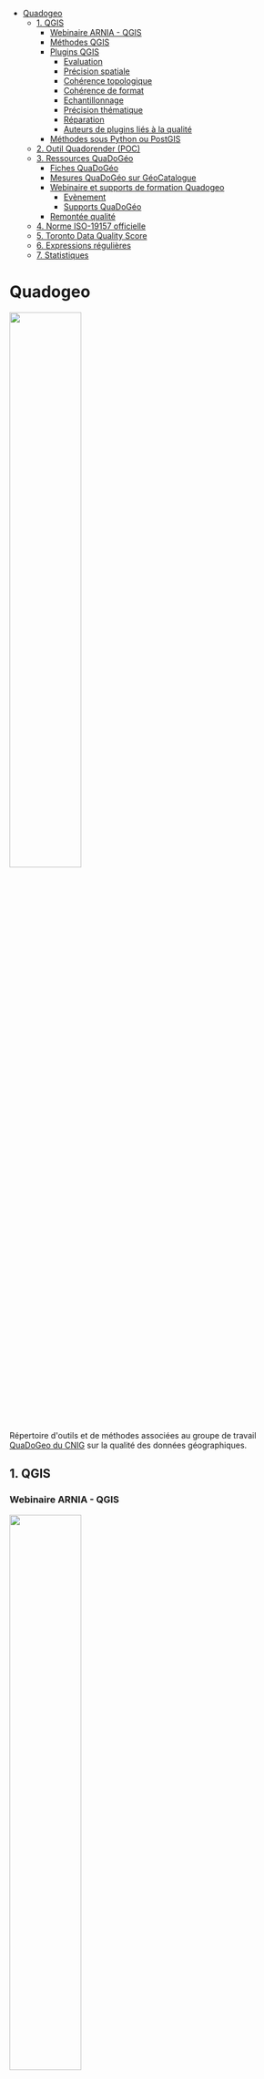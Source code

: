 <!-- TOC start (generated with https://github.com/derlin/bitdowntoc) -->

- [Quadogeo](#quadogeo)
   * [1. QGIS](#1-qgis)
      + [Webinaire ARNIA - QGIS](#webinaire-arnia-qgis)
      + [Méthodes QGIS](#méthodes-qgis)
      + [Plugins QGIS](#plugins-qgis)
         - [Evaluation](#evaluation)
         - [Précision spatiale](#précision-spatiale)
         - [Cohérence topologique](#cohérence-topologique)
         - [Cohérence de format](#cohérence-de-format)
         - [Echantillonnage](#echantillonnage)
         - [Précision thématique](#précision-thématique)
         - [Réparation](#réparation)
         - [Auteurs de plugins liés à la qualité](#auteurs-de-plugins-liés-à-la-qualité)
      + [Méthodes sous Python ou PostGIS](#méthodes-sous-python-ou-postgis)
   * [2. Outil Quadorender (POC)](#2-outil-quadorender-poc)
   * [3. Ressources QuaDoGéo](#3-ressources-quadogéo)
      + [Fiches QuaDoGéo](#fiches-quadogéo)
      + [Mesures QuaDoGéo sur GéoCatalogue](#mesures-quadogéo-sur-géocatalogue)
      + [Webinaire et supports de formation Quadogeo](#webinaire-et-supports-de-formation-quadogeo)
         - [Evènement](#evènement)
         - [Supports QuaDoGéo](#supports-quadogéo)
      + [Remontée qualité](#remontée-qualité)
   * [4. Norme ISO-19157 officielle](#4-norme-iso-19157-officielle)
   * [5. Toronto Data Quality Score](#5-toronto-data-quality-score)
   * [6. Expressions régulières](#6-expressions-régulières)
   * [7. Statistiques](#7-statistiques)

<!-- TOC end -->

<!-- TOC --><a name="quadogeo"></a>
# Quadogeo
<img src=formation/images/vignette.jfif width=50%>

Répertoire d'outils et de méthodes associées au groupe de travail [QuaDoGeo du CNIG](http://cnig.gouv.fr/?page_id=18183) sur la qualité des données géographiques.

<!-- TOC --><a name="1-qgis"></a>
## 1. QGIS
<!-- TOC --><a name="webinaire-arnia-qgis"></a>
### Webinaire ARNIA - QGIS
<img src=formation/images/vignette-qgis.png width=50%>

Webinaire ARNIA Idéo BFC 7 - Novembre 2023

[Mallette de formation QGIS](formation)  
[Antisèche QGIS](formation/cheatsheet.md)  
[Replay Qualité des données avec QGIS, PostgreSQL/PostGIS](https://ideo.ternum-bfc.fr/novembre-2023-classes-virtuelles-qualite-de-la-donnee)

<!-- TOC --><a name="méthodes-qgis"></a>

### Méthodes QGIS
[Vérification et correction de géométries (MTE)](http://www.geoinformations.developpement-durable.gouv.fr/fichier/pdf/verification_et_correction_de_geometrie_v3_0_cle5fcd75.pdf?arg=177834719&cle=830634f7888fc808498f0c41704664611af04021&file=pdf%2Fverification_et_correction_de_geometrie_v3_0_cle5fcd75.pdf)

[Méthodes sous QGIS (en italien)](https://hfcqgis.opendatasicilia.it/gr_funzioni/gruppo_funzioni/)

<!-- TOC --><a name="plugins-qgis"></a>
### Plugins QGIS

<!-- TOC --><a name="evaluation"></a>
#### Evaluation
- [QompliGIS](https://oslandia.com/2021/10/13/qompligis-un-plugin-pour-les-verifier-tous/)
- [Dataset QA Workbench](https://plugins.qgis.org/plugins/dataset_qa_workbench/)
- [vertex compare](https://plugins.qgis.org/plugins/vertex_compare/)
- [SenseHawk QC](https://plugins.qgis.org/plugins/sensehawk_qc/)
- [iso 19157](https://plugins.qgis.org/plugins/iso_19157/)
	- Site et doc' (en espagnol) : [http://iso19157qgis.hol.es/](http://iso19157qgis.hol.es/)

<!-- TOC --><a name="précision-spatiale"></a>
#### Précision spatiale
- [GeoPEC](https://plugins.qgis.org/plugins/geopec/) (précision spatiale de lignes)
- [AcAtaMa](https://plugins.qgis.org/plugins/AcATaMa/)
- [Qpositional](https://plugins.qgis.org/plugins/Qpositional/)
- [Accuracy Assessment](https://plugins.qgis.org/plugins/accassess/) (pour rasters)
- [Spatial Distribution Pattern](https://plugins.qgis.org/plugins/spatialdistributionpattern/)
- [BOS](https://plugins.qgis.org/plugins/BOS/) (comparaison de lignes)
- [LineComparison](https://plugins.qgis.org/plugins/linecomparison/)
- [vertex compare](https://plugins.qgis.org/plugins/vertex_compare/)
- [Nearest Neighbor Method for Linear Features (NNMLF)](https://plugins.qgis.org/plugins/nnmlf/)

<!-- TOC --><a name="cohérence-topologique"></a>
#### Cohérence topologique
- [SQUAD Tool](https://plugins.qgis.org/plugins/squad-plugin-qgis2/)
- [SQUAD Tool v3](https://plugins.qgis.org/plugins/squad-plugin-qgis3/)
- [constraintchecker](https://www.lutraconsulting.co.uk/projects/constraintchecker/)
	- [Doc](https://www.lutraconsulting.co.uk/projects/constraintchecker/)
- [shp2grass\_checker](https://plugins.qgis.org/plugins/shp2grass_checker/)
- [frequency\_overlaps](https://plugins.qgis.org/plugins/frequency_overlaps/)
- [Geometry Validator](https://plugins.qgis.org/plugins/GeometryValidator/)

<!-- TOC --><a name="cohérence-de-format"></a>
#### Cohérence de format
- [FormatConsistency](https://plugins.qgis.org/plugins/FormatConsistency/)
- [datetimetools](https://plugins.qgis.org/plugins/datetimetools/)

<!-- TOC --><a name="echantillonnage"></a>
#### Echantillonnage
- [Sample by Features](https://plugins.qgis.org/plugins/SampleByFeatures/)
- [Sample by Area](https://plugins.qgis.org/plugins/SampleByArea/)

<!-- TOC --><a name="précision-thématique"></a>
#### Précision thématique
- [thematic accuracy](https://plugins.qgis.org/plugins/thematic_accuracy/)

<!-- TOC --><a name="réparation"></a>
#### Réparation
- [prepair](https://plugins.qgis.org/plugins/prepair/)
- [RepairLinesConncetions](https://plugins.qgis.org/plugins/RepairLinesConncetions/)
- [RepairGeometry](https://plugins.qgis.org/plugins/RepairGeometry/)
- [vertex compare](https://plugins.qgis.org/plugins/vertex_compare/)

<!-- TOC --><a name="auteurs-de-plugins-liés-à-la-qualité"></a>
#### Auteurs de plugins liés à la qualité
- [Alex Santos](https://plugins.qgis.org/plugins/author/Alex%2520Santos/)
- [Harold Mercado Llanos](https://plugins.qgis.org/plugins/user/hmercado78/admin)

<!--
#### Par catégories
- Accuracy
	- https://plugins.qgis.org/plugins/tags/accuracy/
- iso : https://plugins.qgis.org/search/?q=iso
- prepair : https://plugins.qgis.org/plugins/prepair/
- quality
	- https://plugins.qgis.org/search/?q=quality
	- https://plugins.qgis.org/plugins/tags/quality/
- Spatial data quality
	- https://plugins.qgis.org/plugins/tags/spatial-data-quality/
- check
	- https://plugins.qgis.org/search/?q=check
	- https://plugins.qgis.org/plugins/tags/check/
- valid : https://plugins.qgis.org/search/?q=valid
- control : https://plugins.qgis.org/search/?q=control
- repair : https://plugins.qgis.org/search/?q=repair
-->

<!-- TOC --><a name="méthodes-sous-python-ou-postgis"></a>
### Méthodes sous Python ou PostGIS
- https://medium.com/epfl-extension-school/advanced-exploratory-data-analysis-eda-with-python-536fa83c578a
- https://blog.cleverelephant.ca/2018/06/polygon-splitting.html

<!-- TOC --><a name="2-outil-quadorender-poc"></a>
## 2. Outil Quadorender (POC)
[Quadorender, preuve de concept d'une restitution automatisée de la qualité](tooling/quadorender)

- [Quadorender sur un vrai XML ISO-191157 (Réunion du 7 Octobre 2021)](https://docs.google.com/presentation/d/1JLyhtKRqUqeOSJiULc1fYeCldKf3pZDN1cHfCfp-S5M/edit?usp=sharing)  
- [Quadorender sur un XML ISO-191157 fictif (Réunion du 20 Mai 2021)](https://docs.google.com/presentation/d/18nhTcNG3yMRsH8U5en4q56BwytKDEycApAB1HOnNDjc/edit?usp=sharing)  
- [Quadorender sur un XML inspiré de QuaDoGeo (Réunion du 2 Octobre 2020)](https://docs.google.com/presentation/d/1TCYm14_mcmfzSNTyCeLvuT42KIrhgTr3vMO6HzNbLOg/edit?usp=sharing)

<!-- TOC --><a name="3-ressources-quadogéo"></a>
## 3. Ressources QuaDoGéo
<!-- TOC --><a name="fiches-quadogéo"></a>
### Fiches QuaDoGéo
[La norme ISO-19157, en français, et simplifiée, déclinée en fiches](https://www.cerema.fr/fr/actualites/serie-fiches-cerema-qualifier-donnees-geographiques)

<!-- TOC --><a name="mesures-quadogéo-sur-géocatalogue"></a>
### Mesures QuaDoGéo sur GéoCatalogue
[https://data.geocatalogue.fr/ncl/mesuresQuaDoGeo](https://data.geocatalogue.fr/ncl/mesuresQuaDoGeo)

<!-- TOC --><a name="webinaire-et-supports-de-formation-quadogeo"></a>
### Webinaire et supports de formation Quadogeo
<!--
![](https://www.crige-paca.org/wp-content/uploads/2021/11/banner_quality.png)
-->

<!-- TOC --><a name="evènement"></a>
#### Evènement
- Evènement : [https://www.crige-paca.org/formations-qualite-des-donnees-geographiques/](https://www.crige-paca.org/formations-qualite-des-donnees-geographiques/) (Evènement animé par Stéphane Rolle du CRIGE PACA et Mathieu Rajerison du Cerema)
- Rubrique QuaDoGéo : [https://www.crige-paca.org/projets/quadogeo/](https://www.crige-paca.org/projets/quadogeo/)

<!-- TOC --><a name="supports-quadogéo"></a>
#### Supports QuaDoGéo

- [Généralités](https://www.crige-paca.org/wp-content/uploads/2021/12/vf_qualite_1cc.pdf)
- [Eléments de contexte](https://www.crige-paca.org/wp-content/uploads/2021/12/vf_qualite_2cc.pdf)
- [Exhaustivité](https://www.crige-paca.org/wp-content/uploads/2021/12/vf_qualite_3cc.pdf)
- [Cohérence logique](https://www.crige-paca.org/wp-content/uploads/2021/12/vf_qualite_4cc.pdf)
- [Position](https://www.crige-paca.org/wp-content/uploads/2021/12/vf_qualite_5cc.pdf)
- [Temporel](https://www.crige-paca.org/wp-content/uploads/2021/12/vf_qualite_6cc.pdf)
- [Précision thématique](https://www.crige-paca.org/wp-content/uploads/2021/12/vf_qualite_7cc.pdf)
- [Outils statistiques](https://www.crige-paca.org/wp-content/uploads/2021/12/vf_qualite_8cc.pdf)
- [Echantillonnage](https://www.crige-paca.org/wp-content/uploads/2021/12/vf_qualite_9cc.pdf)
- [Ressentir la qualité](https://www.crige-paca.org/wp-content/uploads/2021/12/vf_qualite_10mr_cc.pdf)

<!-- TOC --><a name="remontée-qualité"></a>
### Remontée qualité
- [La remontée qualité utilisateurs (4 Juin 2020)](https://docs.google.com/presentation/d/1QCJtAPdPrcjRj9KQZuyjjTQt4q-ZrH4tGYIh3JNODAc/edit?usp=sharing)
- [Qualité, usages et usagers, est-ce usant ? (21 Novembre 2019)](https://drive.google.com/file/d/1Lx3LKOPJJZOkxrm-kApcTmUiupYhQ5kD/view)

<!-- TOC --><a name="4-norme-iso-19157-officielle"></a>
## 4. Norme ISO-19157 officielle
![](files/modele.jpg)

- [Norme ISO-19157 en XML](https://github.com/ISO-TC211/XML/tree/master/standards.iso.org.annotated/iso/19157)  
- [Site ICA](https://wiki.icaci.org/index.php?title=ISO_19157:2013_Geographic_information_-_Data_quality)

<!-- TOC --><a name="5-toronto-data-quality-score"></a>
## 5. Toronto Data Quality Score
- [https://medium.com/open-data-toronto/towards-a-data-quality-score-in-open-data-part-1-525e59f729e9](https://medium.com/open-data-toronto/towards-a-data-quality-score-in-open-data-part-1-525e59f729e9)
- Script Quality Score : [https://github.com/open-data-toronto/framework-data-quality/blob/master/data_quality_score.ipynb](https://github.com/open-data-toronto/framework-data-quality/blob/master/data_quality_score.ipynb)

<!--
> "Today, however, catalogue size is less relevant primarily because it fails to measure progress towards the program’s vision of enabling anyone, anywhere, to improve life in Toronto with open data."

> from “how many?” to “how good?” “emphasizing quality over quantity” 

> High-quality data enables high-quality impact

1. Usability (38%): how easy is it to work with the data? Measured by 3 metrics:

- Proportion of columns with meaningful names
- Proportion of columns with a constant value
- Proportion of valid features (for geospatial datasets)

2. Metadata (25%): is the data well described? Measured by percent of metadata fields that have been filled out by the publisher.
3. Freshness (18%): how close to creation is publication? Measured by the time gap between published refresh rate v. actual (e.g. expected daily but it has been a week), and gap between last refreshed and today.
4. Completeness (12%): how much data is missing? Measured by proportion of empty cells in the dataset.
5. Accessibility (7%): is the data easy to access? Measured by whether the data can be accessed via the DataStore API — a freebie for the MVP, as it contains data from the DataStore only.

> Instead of reporting the score as a percentage we opted for medals because, at this stage, getting the overall concept right is more important than the specific number.

> Is not a measure for how accurate data is — that’s for publishers. 

Contact : https://twitter.com/CareduzTweets , opendata@toronto.ca

- https://medium.com/open-data-toronto/towards-a-data-quality-score-in-open-data-part-2-3f193eb9e21d
- https://open.toronto.ca/dataset/catalogue-quality-scores/

> C. Create an automatic scoring and delivery mechanism

> At the end of this, 4 goals were met. Goal C, automatic scoring, is halfway there: the scoring is done automatically via a script but, for the beta, it has to be run manually.

> We brought together a Data Quality Working Group to aid us with the ambiguous meaning of quality and validate our approach. It was composed of a diverse membership: multiple teams, users with a range of comfort around data, both data producers and consumers, and an array of wide-ranging perspectives including from outside our organization altogether.

> It quickly became evident that quality depends on the degree to which data fits its intended purpose 

![](https://miro.medium.com/max/1050/1*jPxnU2YdDqamiSWnLPoq-A.png)

![](https://miro.medium.com/max/1050/1*IhlOrx9MC2kREW5fg28P5A.png)

![](https://miro.medium.com/max/1050/1*z159zofS4aSnjFih-J2Lhw.png)

> If interested, the algorithms tested were outlined in a paper comparing trade-offs in rank weighting methods: rank sum, rank reciprocal, sum and reciprocal, rank exponent, rank order centroid.

![](https://miro.medium.com/max/1050/1*OiDbEc7T-_ef8Q82gG_z7w.png)
-->

<!-- TOC --><a name="6-expressions-régulières"></a>
## 6. Expressions régulières
[https://github.com/datagistips/memos/blob/main/regexes.md](https://github.com/datagistips/memos/blob/main/regexes.md)

<!-- TOC --><a name="7-statistiques"></a>
## 7. Statistiques
- [Statistiques pour statophobes](https://perso.univ-rennes1.fr/denis.poinsot/Statistiques_%20pour_statophobes/STATISTIQUES%20POUR%20STATOPHOBES.pdf  )
- [https://fr.wikipedia.org/wiki/Loi_de_Fisher](https://fr.wikipedia.org/wiki/Loi_de_Fisher)
